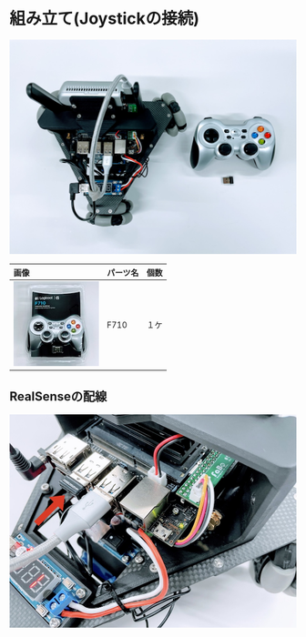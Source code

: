 # 組み立て(Joystickの接続)

![](./img/all_joystick.jpg)

|画像|パーツ名|個数|
|:--|:--|:--|
|![](./img/f710.jpg)|F710|１ケ|


## RealSenseの配線

![](./img/joystick001.jpg)

